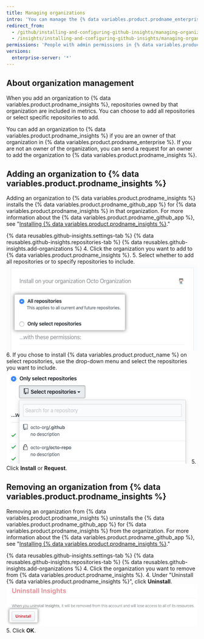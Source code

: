```yaml
---
title: Managing organizations
intro: 'You can manage the {% data variables.product.prodname_enterprise %} organizations that are included in metrics.'
redirect_from:
  - /github/installing-and-configuring-github-insights/managing-organizations
  - /insights/installing-and-configuring-github-insights/managing-organizations
permissions: 'People with admin permissions in {% data variables.product.prodname_insights %} can manage organizations.'
versions:
  enterprise-server: '*'
---
```

## About organization management

When you add an organization to {% data variables.product.prodname_insights %}, repositories owned by that organization are included in metrics. You can choose to add all repositories or select specific repositories to add.

You can add an organization to {% data variables.product.prodname_insights %} if you are an owner of that organization in {% data variables.product.prodname_enterprise %}. If you are not an owner of the organization, you can send a request for an owner to add the organization to {% data variables.product.prodname_insights %}.

## Adding an organization to {% data variables.product.prodname_insights %}

Adding an organization to {% data variables.product.prodname_insights %} installs the {% data variables.product.prodname_github_app %} for {% data variables.product.prodname_insights %} in that organization. For more information about the {% data variables.product.prodname_github_app %}, see "[Installing {% data variables.product.prodname_insights %}](/github/installing-and-configuring-github-insights/installing-github-insights)."

{% data reusables.github-insights.settings-tab %}
{% data reusables.github-insights.repositories-tab %}
{% data reusables.github-insights.add-organizations %}
4. Click the organization you want to add to {% data variables.product.prodname_insights %}.
5. Select whether to add all repositories or to specify repositories to include.
  ![Checkboxes to add all repositories or select repositories](/assets/images/help/insights/all-or-select-repos.png)
6. If you chose to install {% data variables.product.product_name %} on select repositories, use the drop-down menu and select the repositories you want to include.
  ![Drop-down menu to select repositories](/assets/images/help/insights/select-repos.png)
5. Click **Install** or **Request**.

## Removing an organization from {% data variables.product.prodname_insights %}

Removing an organization from {% data variables.product.prodname_insights %} uninstalls the {% data variables.product.prodname_github_app %} for {% data variables.product.prodname_insights %} from the organization. For more information about the {% data variables.product.prodname_github_app %}, see "[Installing {% data variables.product.prodname_insights %}](/github/installing-and-configuring-github-insights/installing-github-insights)."

{% data reusables.github-insights.settings-tab %}
{% data reusables.github-insights.repositories-tab %}
{% data reusables.github-insights.add-organizations %}
4. Click the organization you want to remove from {% data variables.product.prodname_insights %}.
4. Under "Uninstall {% data variables.product.prodname_insights %}", click **Uninstall**.
  ![Uninstall button](/assets/images/help/insights/uninstall-button.png)
5. Click **OK**.
